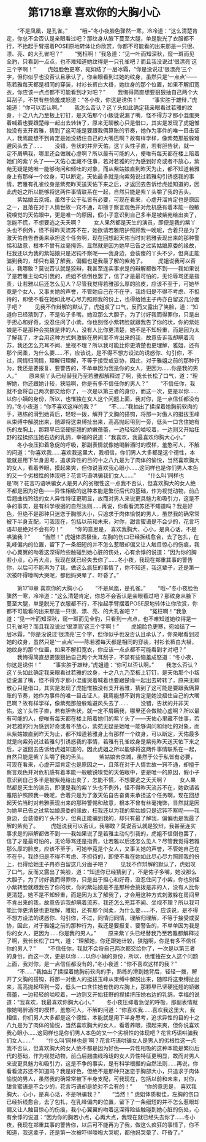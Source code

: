 # 　　第1718章 喜欢你的大胸小心
　　“不是凤凰，是孔雀。”
　　“哦~”冬小夜脸色骤然一寒，冷冷道：“这么清楚肯定，你总不会否认是亲眼看过吧？那纹身从腋下蔓至大腿，单是脱光了衣服都不行，不抬起手臂摆着POSE原地转体让你欣赏，你都不可能看的出来那是一只很、漂、亮、的大孔雀吧？”
　　“冤枉啊！”我急道：“见一叶而知深秋，窥一斑而见全豹，只看到一点点，也不难知道她纹得是一只孔雀吧？而且我没说过‘很漂亮’这三个字啊！”
　　虎姐脸色更寒，宛如结了一层冰霜，“你是没说过‘很漂亮’三个字，但你似乎也没否认且承认了，你亲眼看到过她的纹身，虽然只是‘一点点’——陈若雅每天都是相同的穿装，衬衫长裤白大褂，她纹身的那个位置，如果不解扣宽衣，你应该一点点都不可能看到才对吧？”
　　我悔得简直想要狠狠抽自己两个大耳刮子，不禁有些恼羞成怒道：“冬小夜，你这是诱供！”
　　“事实胜于雄辩，”虎姐道：“你可以否认啊。”
　　我怎么否认？这丫头如此确定我亲眼看过若雅的纹身，十之八九乃至板上钉钉，是天佑那个小叛徒说漏了嘴，怪不得方才那小混蛋哭着喊着也要跟楚缘一起出去转转了，原来无聊散心只是借口，其实是发现了虎姐惟独没有支开若雅，猜到了这可能是要跟我俩算账的节奏，她作为事件的唯一目击证人，我焉能想不到肯定是她没捂住自己的大嘴巴啊？故有样学样，像紫苑那般躲难避风头去了……
　　没错，告状的并非天佑，这丫头性子直，若有胆告状，就一定不屑瞒我，哪里还会做贼心虚啊？所以最有可能的人，便唯有每天都在楼上陪着她们的紫丫头了——天佑心里藏不住事，若对若雅的行为感到好奇或者不放心，紫苑无疑是她唯一能够询问和倾吐的对象，而从紫姑娘直到昨天为止，都不知道若雅身上有那样一个纹身，可以断定，天佑最多就是向紫苑说过若雅勾引诱惑我的事情，若雅有孔雀纹身是紫苑昨天送天佑下来之后，才返回去告诉给虎姐知道的，因此虎姐之所以能够将这两件事情联系在一起，自然只能是紫丫头嚼了我的舌头。
　　紫姑娘去京城，虽然于公于私皆有必要，可现在看来，心虚开溜肯定也是原因之一，且落在对于人情世故一窍不通，却擅于察言观色并对危机感有着本能一般敏锐嗅觉的天佑眼中，更是唯一的原因，假小子意识到自己多半是被紫苑给出卖了，怎能不慌，不想要逃之夭夭啊？
　　女人果然都是天生的演员，即便是我的紫丫头也不例外，怪不得昨天流苏不在，她欲请若雅陪护照顾我一晚呢，合着只是为了激天佑自告奋勇来承担这个任务啊，现在回想起天佑当时对若雅表现出来的那种警惕和敌意，根本不曾有丝毫掩饰，显然就是因为她早已告之过紫姑娘原委的缘故，枉我还以为我的紫姑娘只是迟钝不察呢——我身边，会装傻的丫头不少，但真正能骗到我的，却只有最了解我，偏偏也是我最了解的紫苑了。
　　虎姐说我可以否认，我哪敢？莫说否认就是狡辩，我甚至连实事求是的辩解都做不到——我如果说了是若雅主动勾引我的，虎姐不信倒也罢了，信了才是最可怕的，无论辱骂还是指责，让若雅以后还怎么见人？尽管我觉得若雅那么厚的脸皮，应该不至于，可她毕竟是个女人，又事关她的声誉，不管她自己在不在乎，我终归是不得不考虑、不担待的，即使不看在她如此尽心尽力照顾我的份上，也得给她主子冉亦白留这几分面子吧？
　　见我不作辩解的默认了，虎姐叹了口气，反而又露出了笑脸，道：“知道你已经猜到了，不是佑子多嘴，她没那么大胆子，为了讨好我而得罪你，只是出于担心和好奇，没忍住问了小紫，你也别怪小紫转脸就跟我告了你的状，你的紫姑娘是不是那种会挑拨是非的人，没有人比你更清楚，她不是不知轻重，而是因为太了解我了，才会用这种方式刺激躲在房间里不肯出来的我，故意告诉我却瞒着流苏，我还怎么充耳不闻、坐视不理？所以我可能比你更清楚也更理解，雅姐，还有那个闵柔，为什么要……不，应该说，是不得不想方设法的诱惑你、勾引你，不过，同情归同情，理解归理解，不等于接受或妥协，因此，对于雅姐之前的那种行为，我还是要报复、要警告的，不单单因为我是你的女人，更因为……你是我的男人。”
　　原来紫丫头已经替我乃至若雅都解释过了啊，我长长松了口气，道：“理解她，你还跟她计较，狭隘啊，你是有多不信任你的男人？”
　　“不信任你，我就不会将自己两次都交给你了，一次是以第三者的身份，而这一次，更是以你……以你小姨的身份，所以，也惟独在女人这个问题上面，我对你，是一点信任都没有的，”冬小夜道：“你不喜欢这样的我？”
　　“不……”我抽出了揉捏着她胸前软肉的手，熟练的滑到她背后，轻轻一拨，解开了文胸的搭钩，将那一对傲人的挺拔玉峰从束缚中解脱出来，随即将这束缚扯出来，高高抛起甩到一旁，低头一口含住她有伤的左胸上，那颗早已坚硬挺翘的娇嫩蓓蕾，一边轻轻的啮咬着，一边则又开始狂野的捏揉挤压她右边的乳鸽，幸福的说道：“我喜欢，我最喜欢你胸大心小。”
　　冬小夜压抑着急促的呼吸，那副表情就像她喝醉酒时的模样，羞憨可人，不解的问道：“你喜欢我……喜欢我这里大，我相信，你们男人大多都是这个德性，本能就是用下半身思考，追求异性的目的十之八九是为了肉体的愉悦，当然喜欢胸大的女人，看着养眼，摸起来爽，但你说喜欢我心眼小……这同样也是你们男人本色的又一个劣根性的体现吧？花言巧语哄骗我们女人……”
　　“什么叫‘同样也是’啊？花言巧语哄骗女人是男人的劣根性这一点我不否认，但喜欢胸大的女人绝不都是因为好色——异性相吸的这种本能是繁衍后代的基础，作为视觉动物，前凸后翘曲线玲珑的女人异性特征更明显，故而对男人来说更具魅力和吸引力，这是不争的事实，是有科学根据的自然法则……再说，你看看流苏还不知道吗？我是好色，但绝不是那种只迷恋于胸部大小，只追求于肉体愉悦的男人，虽然我的确常常被下半身支配，可我现在，包括以前和未来，对你，甜言蜜语是不会少的，花言巧语却是绝对不会有的！”
　　“你的意思是， 喜欢我胸大、心小，是真心话，不是哄骗我？”
　　“当然！” 虎姐体质极佳，左胸的伤口已经拆线愈合，去了包扎，在乳峰偏内的位置，留下了一条细短的并不怎么惹眼却偏又让人触目惊心的伤痕，我小心翼翼的吻着这深得险些触碰到她心脏的伤处，心有余悸的说道：“因为你的胸若小点，心再大点，我现在就已经失去你了……冬小夜，我现在郑重其事的警告你，以后可不能再为了我，做这么疯狂的事情了，你不知道，我这辈子，还是第一次被吓得嚎啕大哭呢，都他妈哭晕了、吓昏了。”

　　第1718章 喜欢你的大胸小心
　　“不是凤凰，是孔雀。”
　　“哦~”冬小夜脸色骤然一寒，冷冷道：“这么清楚肯定，你总不会否认是亲眼看过吧？那纹身从腋下蔓至大腿，单是脱光了衣服都不行，不抬起手臂摆着POSE原地转体让你欣赏，你都不可能看的出来那是一只很、漂、亮、的大孔雀吧？”
　　“冤枉啊！”我急道：“见一叶而知深秋，窥一斑而见全豹，只看到一点点，也不难知道她纹得是一只孔雀吧？而且我没说过‘很漂亮’这三个字啊！”
　　虎姐脸色更寒，宛如结了一层冰霜，“你是没说过‘很漂亮’三个字，但你似乎也没否认且承认了，你亲眼看到过她的纹身，虽然只是‘一点点’——陈若雅每天都是相同的穿装，衬衫长裤白大褂，她纹身的那个位置，如果不解扣宽衣，你应该一点点都不可能看到才对吧？”
　　我悔得简直想要狠狠抽自己两个大耳刮子，不禁有些恼羞成怒道：“冬小夜，你这是诱供！”
　　“事实胜于雄辩，”虎姐道：“你可以否认啊。”
　　我怎么否认？这丫头如此确定我亲眼看过若雅的纹身，十之八九乃至板上钉钉，是天佑那个小叛徒说漏了嘴，怪不得方才那小混蛋哭着喊着也要跟楚缘一起出去转转了，原来无聊散心只是借口，其实是发现了虎姐惟独没有支开若雅，猜到了这可能是要跟我俩算账的节奏，她作为事件的唯一目击证人，我焉能想不到肯定是她没捂住自己的大嘴巴啊？故有样学样，像紫苑那般躲难避风头去了……
　　没错，告状的并非天佑，这丫头性子直，若有胆告状，就一定不屑瞒我，哪里还会做贼心虚啊？所以最有可能的人，便唯有每天都在楼上陪着她们的紫丫头了——天佑心里藏不住事，若对若雅的行为感到好奇或者不放心，紫苑无疑是她唯一能够询问和倾吐的对象，而从紫姑娘直到昨天为止，都不知道若雅身上有那样一个纹身，可以断定，天佑最多就是向紫苑说过若雅勾引诱惑我的事情，若雅有孔雀纹身是紫苑昨天送天佑下来之后，才返回去告诉给虎姐知道的，因此虎姐之所以能够将这两件事情联系在一起，自然只能是紫丫头嚼了我的舌头。
　　紫姑娘去京城，虽然于公于私皆有必要，可现在看来，心虚开溜肯定也是原因之一，且落在对于人情世故一窍不通，却擅于察言观色并对危机感有着本能一般敏锐嗅觉的天佑眼中，更是唯一的原因，假小子意识到自己多半是被紫苑给出卖了，怎能不慌，不想要逃之夭夭啊？
　　女人果然都是天生的演员，即便是我的紫丫头也不例外，怪不得昨天流苏不在，她欲请若雅陪护照顾我一晚呢，合着只是为了激天佑自告奋勇来承担这个任务啊，现在回想起天佑当时对若雅表现出来的那种警惕和敌意，根本不曾有丝毫掩饰，显然就是因为她早已告之过紫姑娘原委的缘故，枉我还以为我的紫姑娘只是迟钝不察呢——我身边，会装傻的丫头不少，但真正能骗到我的，却只有最了解我，偏偏也是我最了解的紫苑了。
　　虎姐说我可以否认，我哪敢？莫说否认就是狡辩，我甚至连实事求是的辩解都做不到——我如果说了是若雅主动勾引我的，虎姐不信倒也罢了，信了才是最可怕的，无论辱骂还是指责，让若雅以后还怎么见人？尽管我觉得若雅那么厚的脸皮，应该不至于，可她毕竟是个女人，又事关她的声誉，不管她自己在不在乎，我终归是不得不考虑、不担待的，即使不看在她如此尽心尽力照顾我的份上，也得给她主子冉亦白留这几分面子吧？
　　见我不作辩解的默认了，虎姐叹了口气，反而又露出了笑脸，道：“知道你已经猜到了，不是佑子多嘴，她没那么大胆子，为了讨好我而得罪你，只是出于担心和好奇，没忍住问了小紫，你也别怪小紫转脸就跟我告了你的状，你的紫姑娘是不是那种会挑拨是非的人，没有人比你更清楚，她不是不知轻重，而是因为太了解我了，才会用这种方式刺激躲在房间里不肯出来的我，故意告诉我却瞒着流苏，我还怎么充耳不闻、坐视不理？所以我可能比你更清楚也更理解，雅姐，还有那个闵柔，为什么要……不，应该说，是不得不想方设法的诱惑你、勾引你，不过，同情归同情，理解归理解，不等于接受或妥协，因此，对于雅姐之前的那种行为，我还是要报复、要警告的，不单单因为我是你的女人，更因为……你是我的男人。”
　　原来紫丫头已经替我乃至若雅都解释过了啊，我长长松了口气，道：“理解她，你还跟她计较，狭隘啊，你是有多不信任你的男人？”
　　“不信任你，我就不会将自己两次都交给你了，一次是以第三者的身份，而这一次，更是以你……以你小姨的身份，所以，也惟独在女人这个问题上面，我对你，是一点信任都没有的，”冬小夜道：“你不喜欢这样的我？”
　　“不……”我抽出了揉捏着她胸前软肉的手，熟练的滑到她背后，轻轻一拨，解开了文胸的搭钩，将那一对傲人的挺拔玉峰从束缚中解脱出来，随即将这束缚扯出来，高高抛起甩到一旁，低头一口含住她有伤的左胸上，那颗早已坚硬挺翘的娇嫩蓓蕾，一边轻轻的啮咬着，一边则又开始狂野的捏揉挤压她右边的乳鸽，幸福的说道：“我喜欢，我最喜欢你胸大心小。”
　　冬小夜压抑着急促的呼吸，那副表情就像她喝醉酒时的模样，羞憨可人，不解的问道：“你喜欢我……喜欢我这里大，我相信，你们男人大多都是这个德性，本能就是用下半身思考，追求异性的目的十之八九是为了肉体的愉悦，当然喜欢胸大的女人，看着养眼，摸起来爽，但你说喜欢我心眼小……这同样也是你们男人本色的又一个劣根性的体现吧？花言巧语哄骗我们女人……”
　　“什么叫‘同样也是’啊？花言巧语哄骗女人是男人的劣根性这一点我不否认，但喜欢胸大的女人绝不都是因为好色——异性相吸的这种本能是繁衍后代的基础，作为视觉动物，前凸后翘曲线玲珑的女人异性特征更明显，故而对男人来说更具魅力和吸引力，这是不争的事实，是有科学根据的自然法则……再说，你看看流苏还不知道吗？我是好色，但绝不是那种只迷恋于胸部大小，只追求于肉体愉悦的男人，虽然我的确常常被下半身支配，可我现在，包括以前和未来，对你，甜言蜜语是不会少的，花言巧语却是绝对不会有的！”
　　“你的意思是， 喜欢我胸大、心小，是真心话，不是哄骗我？”
　　“当然！” 虎姐体质极佳，左胸的伤口已经拆线愈合，去了包扎，在乳峰偏内的位置，留下了一条细短的并不怎么惹眼却偏又让人触目惊心的伤痕，我小心翼翼的吻着这深得险些触碰到她心脏的伤处，心有余悸的说道：“因为你的胸若小点，心再大点，我现在就已经失去你了……冬小夜，我现在郑重其事的警告你，以后可不能再为了我，做这么疯狂的事情了，你不知道，我这辈子，还是第一次被吓得嚎啕大哭呢，都他妈哭晕了、吓昏了。”
